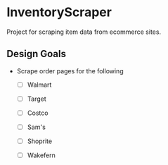 # InventoryScraper
Project for scraping item data from ecommerce sites.

## Design Goals

* Scrape order pages for the following

    - [ ] Walmart

    - [ ] Target

    - [ ] Costco

    - [ ] Sam's

    - [ ] Shoprite

    - [ ] Wakefern
